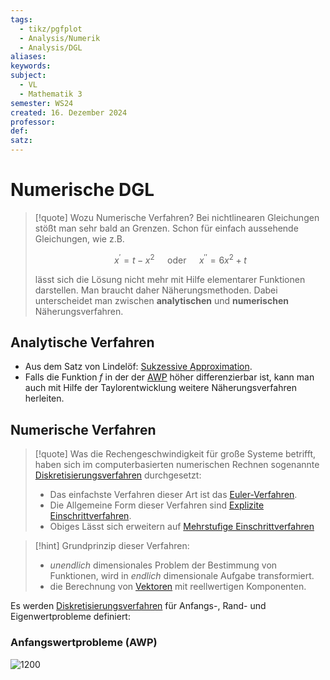 ```yaml
---
tags:
  - tikz/pgfplot
  - Analysis/Numerik
  - Analysis/DGL
aliases: 
keywords: 
subject:
  - VL
  - Mathematik 3
semester: WS24
created: 16. Dezember 2024
professor: 
def: 
satz:
---
```

 

# Numerische DGL

> [!quote] Wozu Numerische Verfahren?
>  Bei nichtlinearen Gleichungen stößt man sehr bald an Grenzen. Schon für einfach aussehende Gleichungen, wie z.B.
> 
> $$x^{\prime}=t-x^2 \quad \text { oder } \quad x^{\prime \prime}=6 x^2+t$$
> 
> lässt sich die Lösung nicht mehr mit Hilfe elementarer Funktionen darstellen.
> Man braucht daher Näherungsmethoden. Dabei unterscheidet man zwischen **analytischen** und **numerischen** Näherungsverfahren.

## Analytische Verfahren

- Aus dem Satz von Lindelöf: [Sukzessive Approximation](sukzessive%20Approximation.md).
- Falls die Funktion $f$ in der der [AWP](../{MOC}%20DGL.md) höher differenzierbar ist, kann man auch mit Hilfe der Taylorentwicklung weitere Näherungsverfahren herleiten.

## Numerische Verfahren

> [!quote] Was die Rechengeschwindigkeit für große Systeme betrifft, haben sich im computerbasierten numerischen Rechnen sogenannte [Diskretisierungsverfahren](Diskretisierungsverfahren.md) durchgesetzt:
> - Das einfachste Verfahren dieser Art ist das [Euler-Verfahren](Euler-Verfahren.md).
> - Die Allgemeine Form dieser Verfahren sind [Explizite Einschrittverfahren](Diskretisierungsverfahren.md#Explizite%20Einschrittverfahren).
> - Obiges Lässt sich erweitern auf [Mehrstufige Einschrittverfahren](Mehrstufige%20Einschrittverfahren.md)

> [!hint] Grundprinzip dieser Verfahren:
> - *unendlich* dimensionales Problem der Bestimmung von Funktionen, wird in *endlich* dimensionale Aufgabe transformiert.
> - die Berechnung von [Vektoren](../Algebra/Vektor.md) mit reellwertigen Komponenten.

Es werden [Diskretisierungsverfahren](Diskretisierungsverfahren.md) für Anfangs-, Rand- und Eigenwertprobleme definiert:

### Anfangswertprobleme (AWP)



![1200](../../assets/Excalidraw/Numerische%20L%C3%B6sungsverfahren%20von%20DGL%202025-02-26%2019.32.04.excalidraw)

